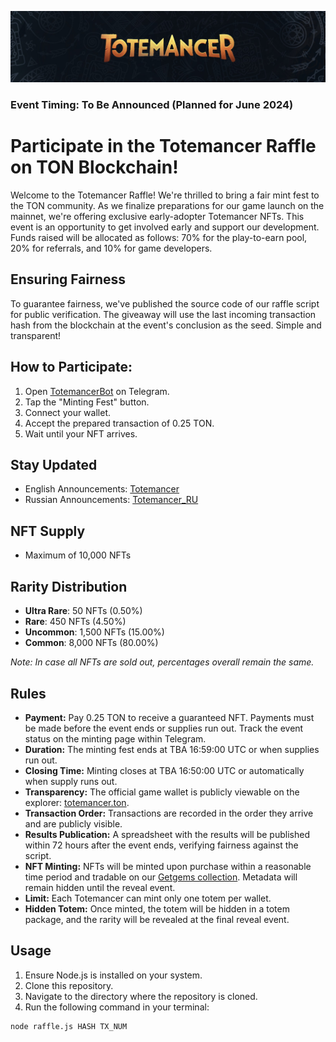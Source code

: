 ![Totemancer Raffle Banner](img/minting_fest.jpg)

### Event Timing: To Be Announced (Planned for June 2024)

# Participate in the Totemancer Raffle on TON Blockchain!

Welcome to the Totemancer Raffle! We're thrilled to bring a fair mint fest to the TON community. As we finalize preparations for our game launch on the mainnet, we're offering exclusive early-adopter Totemancer NFTs. This event is an opportunity to get involved early and support our development. Funds raised will be allocated as follows: 70% for the play-to-earn pool, 20% for referrals, and 10% for game developers.

## Ensuring Fairness

To guarantee fairness, we've published the source code of our raffle script for public verification. The giveaway will use the last incoming transaction hash from the blockchain at the event's conclusion as the seed. Simple and transparent!

## How to Participate:

1. Open [TotemancerBot](https://t.me/TotemancerBot/Play) on Telegram.
2. Tap the "Minting Fest" button.
3. Connect your wallet.
4. Accept the prepared transaction of 0.25 TON.
5. Wait until your NFT arrives.

## Stay Updated

- English Announcements: [Totemancer](https://t.me/Totemancer)
- Russian Announcements: [Totemancer_RU](https://t.me/Totemancer_RU)

## NFT Supply

- Maximum of 10,000 NFTs

## Rarity Distribution

- **Ultra Rare**: 50 NFTs (0.50%)
- **Rare**: 450 NFTs (4.50%)
- **Uncommon**: 1,500 NFTs (15.00%)
- **Common**: 8,000 NFTs (80.00%)

*Note: In case all NFTs are sold out, percentages overall remain the same.*

## Rules

- **Payment:** Pay 0.25 TON to receive a guaranteed NFT. Payments must be made before the event ends or supplies run out. Track the event status on the minting page within Telegram.
- **Duration:** The minting fest ends at TBA 16:59:00 UTC or when supplies run out.
- **Closing Time:** Minting closes at TBA 16:50:00 UTC or automatically when supply runs out.
- **Transparency:** The official game wallet is publicly viewable on the explorer: [totemancer.ton](https://tonviewer.com/totemancer.ton).
- **Transaction Order:** Transactions are recorded in the order they arrive and are publicly visible.
- **Results Publication:** A spreadsheet with the results will be published within 72 hours after the event ends, verifying fairness against the script.
- **NFT Minting:** NFTs will be minted upon purchase within a reasonable time period and tradable on our [Getgems collection](https://getgems.io/totemancer). Metadata will remain hidden until the reveal event.
- **Limit:** Each Totemancer can mint only one totem per wallet.
- **Hidden Totem:** Once minted, the totem will be hidden in a totem package, and the rarity will be revealed at the final reveal event.

## Usage

1. Ensure Node.js is installed on your system.
2. Clone this repository.
3. Navigate to the directory where the repository is cloned.
4. Run the following command in your terminal:

```sh
node raffle.js HASH TX_NUM
